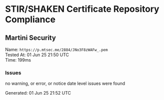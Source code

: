 # STIR/SHAKEN Certificate Repository Compliance

## Martini Security

Name: `https://p.mtsec.me/2884/JNo3F8zWAFw_.pem`\
Tested At: 01 Jun 25 21:50 UTC\
Time: 199ms

### Issues

no warning, or error, or notice date level issues were found

Generated: 01 Jun 25 21:52 UTC